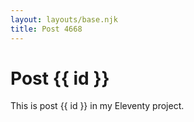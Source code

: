 ```yaml
---
layout: layouts/base.njk
title: Post 4668
---
```


# Post {{ id }}

This is post {{ id }} in my Eleventy project.
